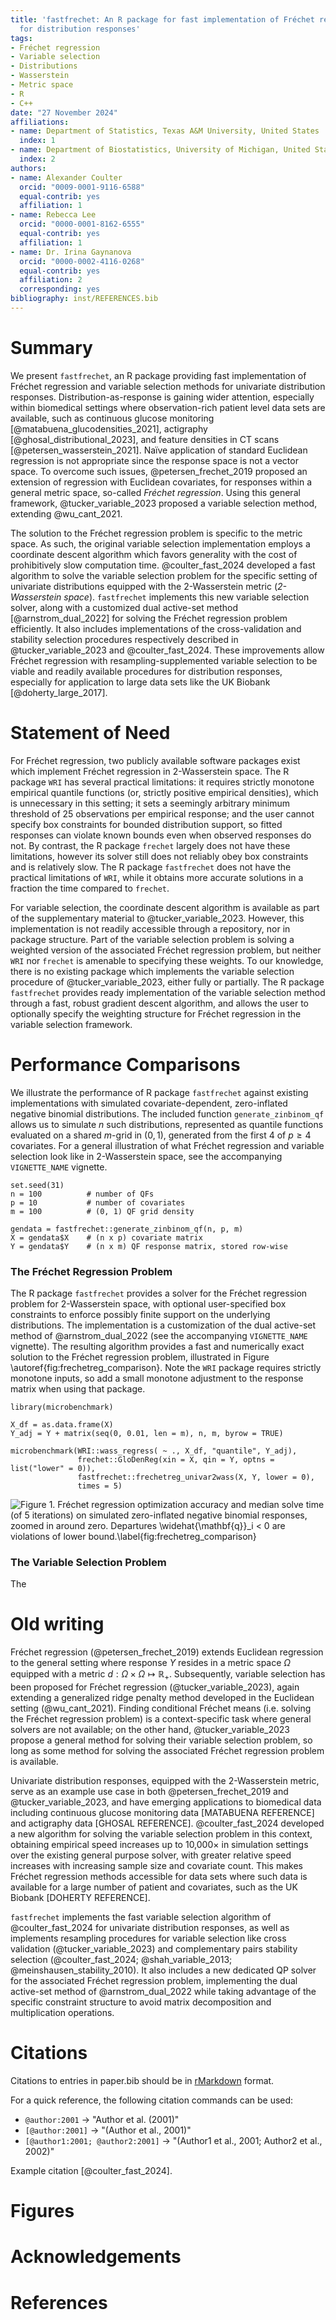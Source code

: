 ```yaml
---
title: 'fastfrechet: An R package for fast implementation of Fréchet regression functions
  for distribution responses'
tags:
- Fréchet regression
- Variable selection
- Distributions
- Wasserstein
- Metric space
- R
- C++
date: "27 November 2024"
affiliations:
- name: Department of Statistics, Texas A&M University, United States
  index: 1
- name: Department of Biostatistics, University of Michigan, United States
  index: 2
authors:
- name: Alexander Coulter
  orcid: "0009-0001-9116-6588"
  equal-contrib: yes
  affiliation: 1
- name: Rebecca Lee
  orcid: "0000-0001-8162-6555"
  equal-contrib: yes
  affiliation: 1
- name: Dr. Irina Gaynanova
  orcid: "0000-0002-4116-0268"
  equal-contrib: yes
  affiliation: 2
  corresponding: yes
bibliography: inst/REFERENCES.bib
---
```


# Summary

We present `fastfrechet`, an R package providing fast implementation of Fréchet
regression and variable selection methods for univariate distribution responses. 
Distribution-as-response is gaining wider attention, especially within
biomedical settings where observation-rich patient level data sets are
available, such as continuous glucose monitoring
[@matabuena_glucodensities_2021], actigraphy [@ghosal_distributional_2023], and
feature densities in CT scans [@petersen_wasserstein_2021]. Naïve application of
standard Euclidean regression is not appropriate since the response space is not
a vector space. To overcome such issues, @petersen_frechet_2019 proposed an
extension of regression with Euclidean covariates, for responses within a
general metric space, so-called *Fréchet regression*. Using this general
framework, @tucker_variable_2023 proposed a variable selection method, extending
@wu_cant_2021.

The solution to the Fréchet regression problem is specific to the metric space.
As such, the original variable selection implementation employs a coordinate
descent algorithm which favors generality with the cost of prohibitively slow
computation time. @coulter_fast_2024 developed a fast algorithm to solve the
variable selection problem for the specific setting of univariate distributions
equipped with the 2-Wasserstein metric (*2-Wasserstein space*). `fastfrechet`
implements this new variable selection solver, along with a customized dual
active-set method [@arnstrom_dual_2022] for solving the Fréchet regression
problem efficiently. It also includes implementations of the cross-validation
and stability selection procedures respectively described in
@tucker_variable_2023 and @coulter_fast_2024. These improvements allow Fréchet
regression with resampling-supplemented variable selection to be viable and
readily available procedures for distribution responses, especially for
application to large data sets like the UK Biobank [@doherty_large_2017].

# Statement of Need

For Fréchet regression, two publicly available software packages exist which
implement Fréchet regression in 2-Wasserstein space. The R package `WRI` has
several practical limitations: it requires strictly monotone empirical quantile
functions (or, strictly positive empirical densities), which is unnecessary in
this setting; it sets a seemingly arbitrary minimum threshold of 25 observations
per empirical response; and the user cannot specify box constraints for bounded
distribution support, so fitted responses can violate known bounds even when
observed responses do not. By contrast, the R package `frechet` largely does not
have these limitations, however its solver still does not reliably obey box
constraints and is relatively slow. The R package `fastfrechet` does not have
the practical limitations of `WRI`, while it obtains more accurate solutions in
a fraction the time compared to `frechet`.

For variable selection, the coordinate descent algorithm is available as
part of the supplementary material to @tucker_variable_2023. However, this
implementation is not readily accessible through a repository, nor in package
structure. Part of the variable selection problem is solving a weighted version
of the associated Fréchet regression problem, but neither `WRI` nor `frechet` is
amenable to specifying these weights. To our knowledge, there is no existing
package which implements the variable selection procedure of
@tucker_variable_2023, either fully or partially. The R package `fastfrechet`
provides ready implementation of the variable selection method through a fast,
robust gradient descent algorithm, and allows the user to optionally specify the
weighting structure for Fréchet regression in the variable selection framework.

# Performance Comparisons

We illustrate the performance of R package `fastfrechet` against existing
implementations with simulated covariate-dependent, zero-inflated negative
binomial distributions. The included function `generate_zinbinom_qf` allows us
to simulate $n$ such distributions, represented as quantile functions evaluated
on a shared $m$-grid in $(0, 1)$, generated from the first 4 of $p \geq 4$
covariates. For a general illustration of what Fréchet regression and variable
selection look like in 2-Wasserstein space, see the accompanying `VIGNETTE_NAME`
vignette.
```
set.seed(31)
n = 100          # number of QFs
p = 10           # number of covariates
m = 100          # (0, 1) QF grid density 

gendata = fastfrechet::generate_zinbinom_qf(n, p, m)
X = gendata$X    # (n x p) covariate matrix
Y = gendata$Y    # (n x m) QF response matrix, stored row-wise
```

### The Fréchet Regression Problem

The R package `fastfrechet` provides a solver for the Fréchet regression problem
for 2-Wasserstein space, with optional user-specified box constraints to enforce
possibly finite support on the underlying distributions. The implementation is
a customization of the dual active-set method of @arnstrom_dual_2022 (see the
accompanying `VIGNETTE_NAME` vignette). The resulting algorithm provides a fast
and numerically exact solution to the Fréchet regression problem, illustrated in
Figure \autoref{fig:frechetreg_comparison}. Note the `WRI` package requires
strictly monotone inputs, so add a small monotone adjustment to the response
matrix when using that package.
```
library(microbenchmark)

X_df = as.data.frame(X)
Y_adj = Y + matrix(seq(0, 0.01, len = m), n, m, byrow = TRUE)

microbenchmark(WRI::wass_regress( ~ ., X_df, "quantile", Y_adj),
               frechet::GloDenReg(xin = X, qin = Y, optns = list("lower" = 0)),
               fastfrechet::frechetreg_univar2wass(X, Y, lower = 0),
               times = 5)
```
![**Figure 1**. Fréchet regression optimization accuracy and median solve time
(of 5 iterations) on simulated zero-inflated negative binomial responses, zoomed
in around zero. Departures $\widehat{\mathbf{q}}_i < 0$ are violations of lower
bound.\label{fig:frechetreg_comparison}](figures/frechetreg_comparison.png)

### The Variable Selection Problem

The 

# Old writing

Fréchet regression (@petersen_frechet_2019) extends Euclidean regression to the
general setting where response $Y$ resides in a metric space $\Omega$ equipped
with a metric $d : \Omega \times \Omega \mapsto \mathbb{R}_+$. Subsequently, variable
selection has been proposed for Fréchet regression (@tucker_variable_2023),
again extending a generalized ridge penalty method developed in the Euclidean
setting (@wu_cant_2021). Finding conditional Fréchet means (i.e. solving the
Fréchet regression problem) is a context-specific task where general solvers are
not available; on the other hand, @tucker_variable_2023 propose a general method
for solving their variable selection problem, so long as some method for solving
the associated Fréchet regression problem is available.

Univariate distribution responses, equipped with the 2-Wasserstein metric, serve
as an example use case in both @petersen_frechet_2019 and @tucker_variable_2023,
and have emerging applications to biomedical data including continuous glucose
monitoring data [MATABUENA REFERENCE] and actigraphy data [GHOSAL REFERENCE].
@coulter_fast_2024 developed a new algorithm for solving the variable selection
problem in this context, obtaining empirical speed increases up to
10,000$\times$ in simulation settings over the existing general purpose solver,
with greater relative speed increases with increasing sample size and covariate
count. This makes Fréchet regression methods accessible for data sets where such
data is available for a large number of patient and covariates, such as the UK
Biobank [DOHERTY REFERENCE].

`fastfrechet` implements the fast variable selection algorithm of
@coulter_fast_2024 for univariate distribution responses, as well as implements
resampling procedures for variable selection like cross validation
(@tucker_variable_2023) and complementary pairs stability selection
(@coulter_fast_2024; @shah_variable_2013; @meinshausen_stability_2010). It also
includes a new dedicated QP solver for the associated Fréchet regression
problem, implementing the dual active-set method of @arnstrom_dual_2022 while
taking advantage of the specific constraint structure to avoid matrix
decomposition and multiplication operations.

# Citations

Citations to entries in paper.bib should be in
[rMarkdown](http://rmarkdown.rstudio.com/authoring_bibliographies_and_citations.html)
format.

For a quick reference, the following citation commands can be used:
- `@author:2001`  ->  "Author et al. (2001)"
- `[@author:2001]` -> "(Author et al., 2001)"
- `[@author1:2001; @author2:2001]` -> "(Author1 et al., 2001; Author2 et al., 2002)"

Example citation [@coulter_fast_2024].

# Figures

# Acknowledgements

# References